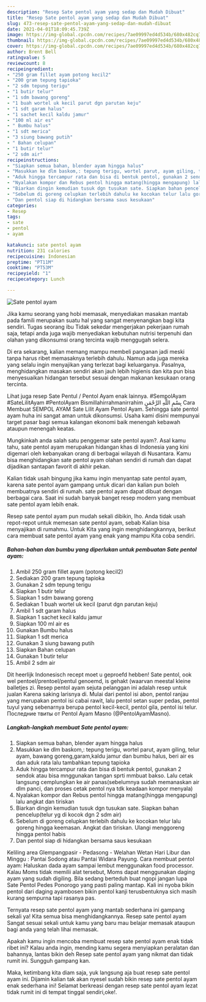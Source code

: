 ```yaml
---
description: "Resep Sate pentol ayam yang sedap dan Mudah Dibuat"
title: "Resep Sate pentol ayam yang sedap dan Mudah Dibuat"
slug: 473-resep-sate-pentol-ayam-yang-sedap-dan-mudah-dibuat
date: 2021-04-01T18:09:45.739Z
image: https://img-global.cpcdn.com/recipes/7ae09997ed4d534b/680x482cq70/sate-pentol-ayam-foto-resep-utama.jpg
thumbnail: https://img-global.cpcdn.com/recipes/7ae09997ed4d534b/680x482cq70/sate-pentol-ayam-foto-resep-utama.jpg
cover: https://img-global.cpcdn.com/recipes/7ae09997ed4d534b/680x482cq70/sate-pentol-ayam-foto-resep-utama.jpg
author: Brent Bell
ratingvalue: 5
reviewcount: 8
recipeingredient:
- "250 gram fillet ayam potong kecil2"
- "200 gram tepung tapioka"
- "2 sdm tepung terigu"
- "1 butir telur"
- "1 sdm bawang goreng"
- "1 buah wortel uk kecil parut dgn parutan keju"
- "1 sdt garam halus"
- "1 sachet kecil kaldu jamur"
- "100 ml air es"
- " Bumbu halus"
- "1 sdt merica"
- "3 siung bawang putih"
- " Bahan celupan"
- "1 butir telur"
- "2 sdm air"
recipeinstructions:
- "Siapkan semua bahan, blender ayam hingga halus"
- "Masukkan ke dlm baskom,: tepung terigu, wortel parut, ayam giling, telur ayam, bawang goreng,garam,kaldu jamur dan bumbu halus, beri air es dan aduk rata lalu tambahkan tepung tapioka"
- "Aduk hingga tercampur rata dan bisa di bentuk pentol, gunakan 2 sendok atau bisa mnggunakan tangan sprti mmbuat bakso. Lalu cetak langsung cemplungkan ke air panas(sebelumnya sudah memanaskan air dlm panci, dan proses cetak pentol nya tdk keadaan kompor menyala)"
- "Nyalakan kompor dan Rebus pentol hingga matang(hingga mengapung) lalu angkat dan tiriskan"
- "Biarkan dingin kemudian tusuk dgn tusukan sate. Siapkan bahan pencelup(telur yg di kocok dgn 2 sdm air)"
- "Sebelum di goreng celupkan terlebih dahulu ke kocokan telur lalu goreng hingga keemasan. Angkat dan tiriskan. Ulangi menggoreng hingga pentol habis"
- "Dan pentol siap di hidangkan bersama saus kesukaan"
categories:
- Resep
tags:
- sate
- pentol
- ayam

katakunci: sate pentol ayam 
nutrition: 231 calories
recipecuisine: Indonesian
preptime: "PT11M"
cooktime: "PT53M"
recipeyield: "1"
recipecategory: Lunch

---
```



![Sate pentol ayam](https://img-global.cpcdn.com/recipes/7ae09997ed4d534b/680x482cq70/sate-pentol-ayam-foto-resep-utama.jpg)

Jika kamu seorang yang hobi memasak, menyediakan masakan mantab pada famili merupakan suatu hal yang sangat menyenangkan bagi kita sendiri. Tugas seorang ibu Tidak sekedar mengerjakan pekerjaan rumah saja, tetapi anda juga wajib menyediakan kebutuhan nutrisi terpenuhi dan olahan yang dikonsumsi orang tercinta wajib menggugah selera.

Di era  sekarang, kalian memang mampu membeli panganan jadi meski tanpa harus ribet memasaknya terlebih dahulu. Namun ada juga mereka yang selalu ingin menyajikan yang terlezat bagi keluarganya. Pasalnya, menghidangkan masakan sendiri akan jauh lebih higienis dan kita pun bisa menyesuaikan hidangan tersebut sesuai dengan makanan kesukaan orang tercinta. 

Lihat juga resep Sate Pentul / Pentol Ayam enak lainnya. #SempolAyam #SateLilitAyam #PentolAyam Bismillahirrahmanirrahim بِسْمِ اللَّهِ الرَّحْمَنِ Cara Membuat SEMPOL AYAM Sate Lilit Ayam Pentol Ayam. Sehingga sate pentol ayam huha ini sangat aman untuk dikonsumsi. Usaha kami disini mempunyai target pasar bagi semua kalangan ekonomi baik menengah kebawah ataupun menengah keatas.

Mungkinkah anda salah satu penggemar sate pentol ayam?. Asal kamu tahu, sate pentol ayam merupakan hidangan khas di Indonesia yang kini digemari oleh kebanyakan orang di berbagai wilayah di Nusantara. Kamu bisa menghidangkan sate pentol ayam olahan sendiri di rumah dan dapat dijadikan santapan favorit di akhir pekan.

Kalian tidak usah bingung jika kamu ingin menyantap sate pentol ayam, karena sate pentol ayam gampang untuk dicari dan kalian pun boleh membuatnya sendiri di rumah. sate pentol ayam dapat dibuat dengan berbagai cara. Saat ini sudah banyak banget resep modern yang membuat sate pentol ayam lebih enak.

Resep sate pentol ayam pun mudah sekali dibikin, lho. Anda tidak usah repot-repot untuk memesan sate pentol ayam, sebab Kalian bisa menyajikan di rumahmu. Untuk Kita yang ingin menghidangkannya, berikut cara membuat sate pentol ayam yang enak yang mampu Kita coba sendiri.

<!--inarticleads1-->

##### Bahan-bahan dan bumbu yang diperlukan untuk pembuatan Sate pentol ayam:

1. Ambil 250 gram fillet ayam (potong kecil2)
1. Sediakan 200 gram tepung tapioka
1. Gunakan 2 sdm tepung terigu
1. Siapkan 1 butir telur
1. Siapkan 1 sdm bawang goreng
1. Sediakan 1 buah wortel uk kecil (parut dgn parutan keju)
1. Ambil 1 sdt garam halus
1. Siapkan 1 sachet kecil kaldu jamur
1. Siapkan 100 ml air es
1. Gunakan  Bumbu halus
1. Siapkan 1 sdt merica
1. Gunakan 3 siung bawang putih
1. Siapkan  Bahan celupan
1. Gunakan 1 butir telur
1. Ambil 2 sdm air


Dit heerlijk Indonesisch recept moet u geproefd hebben! Sate pentol, ook wel pentoel/prentoel/pentul genoemd, is gehakt (waarvan meestal kleine balletjes zi. Resep pentol ayam sejuta pelanggan ini adalah resep untuk jualan Karena saking larisnya di. Mulai dari pentol isi abon, pentol ranjau yang merupakan pentol isi cabai rawit, lalu pentol setan super pedas, pentol tuyul yang sebenarnya berupa pentol kecil-kecil, pentol gila, pentol isi telur. Последние твиты от Pentol Ayam Masno (@PentolAyamMasno). 

<!--inarticleads2-->

##### Langkah-langkah membuat Sate pentol ayam:

1. Siapkan semua bahan, blender ayam hingga halus
1. Masukkan ke dlm baskom,: tepung terigu, wortel parut, ayam giling, telur ayam, bawang goreng,garam,kaldu jamur dan bumbu halus, beri air es dan aduk rata lalu tambahkan tepung tapioka
1. Aduk hingga tercampur rata dan bisa di bentuk pentol, gunakan 2 sendok atau bisa mnggunakan tangan sprti mmbuat bakso. Lalu cetak langsung cemplungkan ke air panas(sebelumnya sudah memanaskan air dlm panci, dan proses cetak pentol nya tdk keadaan kompor menyala)
1. Nyalakan kompor dan Rebus pentol hingga matang(hingga mengapung) lalu angkat dan tiriskan
1. Biarkan dingin kemudian tusuk dgn tusukan sate. Siapkan bahan pencelup(telur yg di kocok dgn 2 sdm air)
1. Sebelum di goreng celupkan terlebih dahulu ke kocokan telur lalu goreng hingga keemasan. Angkat dan tiriskan. Ulangi menggoreng hingga pentol habis
1. Dan pentol siap di hidangkan bersama saus kesukaan


Keliling area Glempangpasir - Pedasong - Welahan Wetan Hari Libur dan Minggu : Pantai Sodong atau Pantai Widara Payung. Cara membuat pentol ayam: Haluskan dada ayam sampai lembut menggunakan food processor. Kalau Moms tidak memilii alat tersebut, Moms dapat menggunakan daging ayam yang sudah digiling. Bila sedang berteduh buat ngopi jangan lupa Sate Pentol Pedes Ponorogo yang pasti paling mantap. Kali ini nyoba bikin pentol dari daging ayambosen bikin pentol kanji terusbentuknya sich masih kurang sempurna tapi rasanya pas. 

Ternyata resep sate pentol ayam yang mantab sederhana ini gampang sekali ya! Kita semua bisa menghidangkannya. Resep sate pentol ayam Sangat sesuai sekali untuk kamu yang baru mau belajar memasak ataupun bagi anda yang telah lihai memasak.

Apakah kamu ingin mencoba membuat resep sate pentol ayam enak tidak ribet ini? Kalau anda ingin, mending kamu segera menyiapkan peralatan dan bahannya, lantas bikin deh Resep sate pentol ayam yang nikmat dan tidak rumit ini. Sungguh gampang kan. 

Maka, ketimbang kita diam saja, yuk langsung aja buat resep sate pentol ayam ini. Dijamin kalian tak akan nyesel sudah bikin resep sate pentol ayam enak sederhana ini! Selamat berkreasi dengan resep sate pentol ayam lezat tidak rumit ini di tempat tinggal sendiri,oke!.


